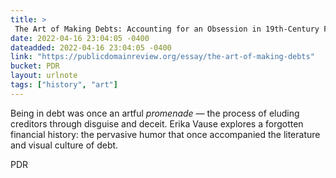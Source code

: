 ```yaml
---
title: > 
 The Art of Making Debts: Accounting for an Obsession in 19th-Century France
date: 2022-04-16 23:04:05 -0400
dateadded: 2022-04-16 23:04:05 -0400
link: "https://publicdomainreview.org/essay/the-art-of-making-debts"
bucket: PDR
layout: urlnote
tags: ["history", "art"]
--- 
```

Being in debt was once an artful *promenade* — the process of eluding creditors through disguise and deceit. Erika Vause explores a forgotten financial history: the pervasive humor that once accompanied the literature and visual culture of debt.
 <!-- end excerpt --> 
<div class='bucket'><a class='internal-link' src='_notes/buckets/PDR'>PDR</a></div> 
